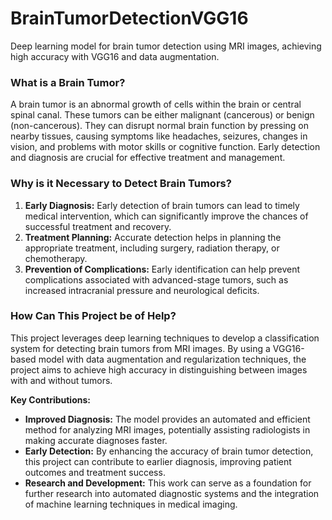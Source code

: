 # BrainTumorDetectionVGG16
Deep learning model for brain tumor detection using MRI images, achieving high accuracy with VGG16 and data augmentation.


### What is a Brain Tumor?

A brain tumor is an abnormal growth of cells within the brain or central spinal canal. These tumors can be either malignant (cancerous) or benign (non-cancerous). They can disrupt normal brain function by pressing on nearby tissues, causing symptoms like headaches, seizures, changes in vision, and problems with motor skills or cognitive function. Early detection and diagnosis are crucial for effective treatment and management.


### Why is it Necessary to Detect Brain Tumors?

1. **Early Diagnosis:** Early detection of brain tumors can lead to timely medical intervention, which can significantly improve the chances of successful treatment and recovery.
2. **Treatment Planning:** Accurate detection helps in planning the appropriate treatment, including surgery, radiation therapy, or chemotherapy.
3. **Prevention of Complications:** Early identification can help prevent complications associated with advanced-stage tumors, such as increased intracranial pressure and neurological deficits.


### How Can This Project be of Help?

This project leverages deep learning techniques to develop a classification system for detecting brain tumors from MRI images. By using a VGG16-based model with data augmentation and regularization techniques, the project aims to achieve high accuracy in distinguishing between images with and without tumors. 

**Key Contributions:**

- **Improved Diagnosis:** The model provides an automated and efficient method for analyzing MRI images, potentially assisting radiologists in making accurate diagnoses faster.
- **Early Detection:** By enhancing the accuracy of brain tumor detection, this project can contribute to earlier diagnosis, improving patient outcomes and treatment success.
- **Research and Development:** This work can serve as a foundation for further research into automated diagnostic systems and the integration of machine learning techniques in medical imaging.
